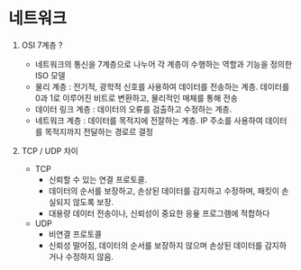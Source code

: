 # 네트워크

1. OSI 7계층 ?

   - 네트워크의 통신을 7계층으로 나누어 각 계층이 수행하는 역할과 기능을 정의한 ISO 모델
   - 물리 계층 : 전기적, 광학적 신호를 사용하여 데이터를 전송하는 계층. 데이터를 0과 1로 이루어진 비트로 변환하고, 물리적인 매체를 통해 전송
   - 데이터 링크 계층 : 데이터의 오류를 검출하고 수정하는 계층.
   - 네트워크 계층 : 데이터를 목적지에 전잘하는 계층. IP 주소를 사용하여 데이터를 목적지까지 전달하는 경로르 결정

2. TCP / UDP 차이
   - TCP
     - 신뢰할 수 있는 연결 프로토콜.
     - 데이터의 순서를 보장하고, 손상된 데이터를 감지하고 수정하며, 패킷이 손실되지 않도록 보장.
     - 대용량 데이터 전송이나, 신뢰성이 중요한 응욮 프로그램에 적합하다
   - UDP
     - 비연결 프로토콜
     - 신뢰성 떨어짐, 데이터의 순서를 보장하지 않으며 손상된 데이터를 감지하거나 수정하지 않음.
